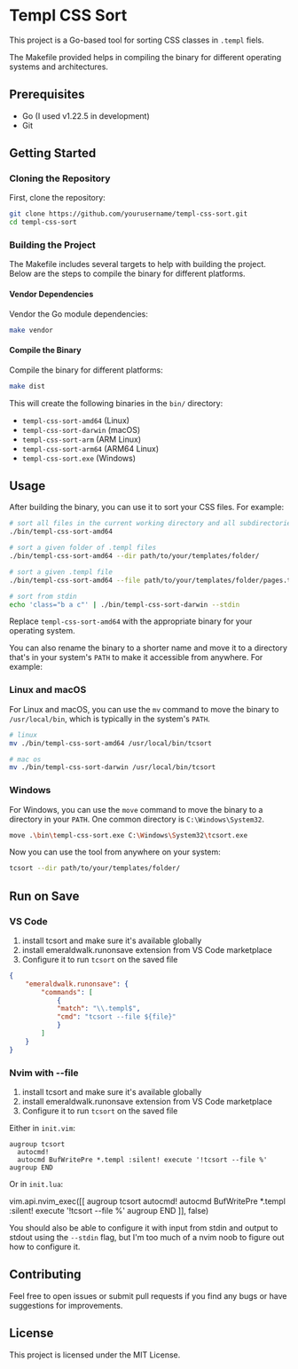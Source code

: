 # Templ CSS Sort

This project is a Go-based tool for sorting CSS classes in `.templ` fiels. 

The Makefile provided helps in compiling the binary for different operating systems and architectures.

## Prerequisites

- Go (I used v1.22.5 in development)
- Git

## Getting Started

### Cloning the Repository

First, clone the repository:

```sh
git clone https://github.com/yourusername/templ-css-sort.git
cd templ-css-sort
```

### Building the Project

The Makefile includes several targets to help with building the project. Below are the steps to compile the binary for different platforms.

#### Vendor Dependencies

Vendor the Go module dependencies:

```sh
make vendor
```

#### Compile the Binary

Compile the binary for different platforms:

```sh
make dist
```

This will create the following binaries in the `bin/` directory:

- `templ-css-sort-amd64` (Linux)
- `templ-css-sort-darwin` (macOS)
- `templ-css-sort-arm` (ARM Linux)
- `templ-css-sort-arm64` (ARM64 Linux)
- `templ-css-sort.exe` (Windows)

## Usage

After building the binary, you can use it to sort your CSS files. For example:

```sh
# sort all files in the current working directory and all subdirectories
./bin/templ-css-sort-amd64

# sort a given folder of .templ files
./bin/templ-css-sort-amd64 --dir path/to/your/templates/folder/

# sort a given .templ file
./bin/templ-css-sort-amd64 --file path/to/your/templates/folder/pages.templ

# sort from stdin
echo 'class="b a c"' | ./bin/templ-css-sort-darwin --stdin
```

Replace `templ-css-sort-amd64` with the appropriate binary for your operating system.

You can also rename the binary to a shorter name and move it to a directory that's in your system's `PATH` to make it accessible from anywhere. For example:

### Linux and macOS

For Linux and macOS, you can use the `mv` command to move the binary to `/usr/local/bin`, which is typically in the system's `PATH`.

```sh
# linux
mv ./bin/templ-css-sort-amd64 /usr/local/bin/tcsort

# mac os
mv ./bin/templ-css-sort-darwin /usr/local/bin/tcsort
```

### Windows

For Windows, you can use the `move` command to move the binary to a directory in your `PATH`. One common directory is `C:\Windows\System32`.

```sh
move .\bin\templ-css-sort.exe C:\Windows\System32\tcsort.exe
```

Now you can use the tool from anywhere on your system:

```sh
tcsort --dir path/to/your/templates/folder/
```

## Run on Save

### VS Code

1. install tcsort and make sure it's available globally
2. install emeraldwalk.runonsave extension from VS Code marketplace
3. Configure it to run `tcsort` on the saved file

```json
{
    "emeraldwalk.runonsave": {
        "commands": [
            {
            "match": "\\.templ$",
            "cmd": "tcsort --file ${file}"
            }
        ]
    }
}
```

### Nvim with --file

1. install tcsort and make sure it's available globally
2. install emeraldwalk.runonsave extension from VS Code marketplace
3. Configure it to run `tcsort` on the saved file

Either in `init.vim`:

```
augroup tcsort
  autocmd!
  autocmd BufWritePre *.templ :silent! execute '!tcsort --file %'
augroup END
```

Or in `init.lua`:

vim.api.nvim_exec([[
  augroup tcsort
    autocmd!
    autocmd BufWritePre *.templ :silent! execute '!tcsort --file %'
  augroup END
]], false)

You should also be able to configure it with input from stdin and output to stdout using the `--stdin` flag,
but I'm too much of a nvim noob to figure out how to configure it.

## Contributing

Feel free to open issues or submit pull requests if you find any bugs or have suggestions for improvements.

## License

This project is licensed under the MIT License.